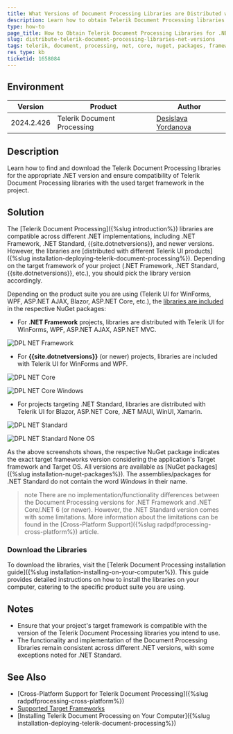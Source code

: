 ```yaml
---
title: What Versions of Document Processing Libraries are Distributed with the Telerik Products
description: Learn how to obtain Telerik Document Processing libraries suitable for .NET Framework, .NET Standard, .NET Core, .NET 6, and newer versions.
type: how-to
page_title: How to Obtain Telerik Document Processing Libraries for .NET Framework, .NET Standard, .NET Core, .NET 6, and newer versions
slug: distribute-telerik-document-processing-libraries-net-versions
tags: telerik, document, processing, net, core, nuget, packages, framework, windows, distribute, libraries, standard
res_type: kb
ticketid: 1658084
---
```


## Environment

| Version | Product | Author | 
| --- | --- | ---- | 
| 2024.2.426| Telerik Document Processing|[Desislava Yordanova](https://www.telerik.com/blogs/author/desislava-yordanova)| 

## Description
Learn how to find and download the Telerik Document Processing libraries for the appropriate .NET version and ensure compatibility of Telerik Document Processing libraries with the used target framework in the project.

## Solution

The [Telerik Document Processing]({%slug introduction%}) libraries are compatible across different .NET implementations, including .NET Framework, .NET Standard, {{site.dotnetversions}}, and newer versions. However, the libraries are [distributed with different Telerik UI products]({%slug installation-deploying-telerik-document-processing%}). Depending on the target framework of your project (.NET Framework, .NET Standard, {{site.dotnetversions}}, etc.), you should pick the library version accordingly. 

Depending on the product suite you are using (Telerik UI for WinForms, WPF, ASP.NET AJAX, Blazor, ASP.NET Core, etc.), the [libraries are included](https://docs.telerik.com/devtools/document-processing/introduction#available-assemblies) in the respective NuGet packages:
   
- For **.NET Framework** projects, libraries are distributed with Telerik UI for WinForms, WPF, ASP.NET AJAX, ASP.NET MVC.

![DPL NET Framework](images/dpl-net-framework.png)  

- For **{{site.dotnetversions}}** (or newer) projects, libraries are included with Telerik UI for WinForms and WPF.

![DPL NET Core](images/dpl-net-core.png)  

![DPL NET Core Windows](images/dpl-net-core-windows.png)   

- For projects targeting .NET Standard, libraries are distributed with Telerik UI for Blazor, ASP.NET Core, .NET MAUI, WinUI, Xamarin.

![DPL NET Standard](images/dpl-net-standard.png)  

![DPL NET Standard None OS](images/dpl-net-standard-none-os.png)    

As the above screenshots shows, the respective NuGet package indicates the exact target frameworks version considering the application's Target framework and Target OS. All versions are available as [NuGet packages]({%slug installation-nuget-packages%}). The assemblies/packages for .NET Standard do not contain the word *Windows* in their name.

>note There are no implementation/functionality differences between the Document Processing versions for .NET Framework and .NET Core/.NET 6 (or newer). However, the .NET Standard version comes with some limitations. More information about the limitations can be found in the [Cross-Platform Support]({%slug radpdfprocessing-cross-platform%}) article.

### Download the Libraries

To download the libraries, visit the [Telerik Document Processing installation guide]({%slug installation-installing-on-your-computer%}). This guide provides detailed instructions on how to install the libraries on your computer, catering to the specific product suite you are using.

## Notes

- Ensure that your project's target framework is compatible with the version of the Telerik Document Processing libraries you intend to use.
- The functionality and implementation of the Document Processing libraries remain consistent across different .NET versions, with some exceptions noted for .NET Standard.

## See Also

- [Cross-Platform Support for Telerik Document Processing]({%slug radpdfprocessing-cross-platform%})
- [Supported Target Frameworks](https://docs.telerik.com/devtools/document-processing/introduction#available-assemblies)
- [Installing Telerik Document Processing on Your Computer]({%slug installation-deploying-telerik-document-processing%})
